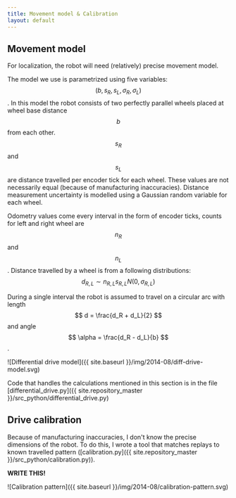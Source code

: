 ```yaml
---
title: Movement model & Calibration
layout: default
---
```


## Movement model

For localization, the robot will need (relatively) precise movement model.

The model we use is parametrized using five variables: $$(b, s_R, s_L, \sigma_R, \sigma_L)$$.
In this model the robot consists of two perfectly parallel wheels placed at
wheel base distance $$ b $$ from each other.
$$ s_R $$ and $$ s_L $$ are distance travelled per encoder tick for each wheel.
These values are not necessarily equal (because of manufacturing inaccuracies).
Distance measurement uncertainty is modelled using a Gaussian random variable for
each wheel.

Odometry values come every interval in the form of encoder ticks, counts
for left and right wheel are $$ n_R $$ and $$ n_L $$.
Distance travelled by a wheel is from a following distributions:
$$ d_{R, L} \sim n_{R, L}s_{R, L}N(0, \sigma_{R, L}) $$

During a single interval the robot is assumed to travel on a circular arc with length
$$ d = \frac{d_R + d_L}{2} $$ and angle $$ \alpha = \frac{d_R - d_L}{b} $$.

![Differential drive model]({{ site.baseurl }}/img/2014-08/diff-drive-model.svg)

Code that handles the calculations mentioned in this section is in the file
[differential_drive.py]({{ site.repository_master }}/src_python/differential_drive.py)

## Drive calibration

Because of manufacturing inaccuracies, I don't know the precise dimensions of the robot.
To do this, I wrote a tool that matches replays to known travelled pattern
([calibration.py]({{ site.repository_master }}/src_python/calibration.py)).

**WRITE THIS!**

![Calibration pattern]({{ site.baseurl }}/img/2014-08/calibration-pattern.svg)
